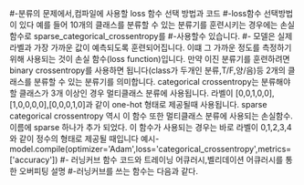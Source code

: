   #-분류의 문제에서,컴파일에 사용할 loss 함수 선택 방법과 코드
  #-loss함수 선택방법이 있다 예를 들어 10개의 클래스를 분류할 수 있는 분류기를 훈련시키는 경우에는 손실함수로 sparse_categorical_crossentropy를
  #-사용할수 있습니다.
  #- 모델은 실제 라벨과 가장 가까운 값이 예측되도록 훈련되어집니다. 이떄 그 가까운 정도를 측정하기 위해 사용되는 것이 손실 함수(loss function)입니다.
  만약 이진 분류기를 훈련하려면binary crossentropy를 사용하면 됩니다(class가 두개인 분류,T/F,양/음)등 2개의 클래스를 분류할 수 있는 분류기를 의미합니다.
  categorical crossentropy는 분류해야할 클래스가 3개 이상인 경우 멀티클래스 분류에 사용됩니다. 라벨이 [0,0,1,0,0],[1,0,0,0,0],[0,0,0,1,0]과 같이 one-hot 형태로 제공될때 사용됩니다.
  sparse categorical crossentropy 역시 이 함수 또한 멀티클래스 분류에 사용되는 손실함수. 이름에 sparse 하나가 추가 되었다. 이 함수가 사용되는 경우는 바로 라벨이 0,1,2,3,4
  와 같이 정수의 형태로 제공될 때입니다
예시-model.compile(optimizer='Adam',loss='categorical_crossentropy',metrics=['accuracy'])
#- 러닝커브 함수 코드와 트레이닝 어큐러시,벨리데이션 어큐러시를 통한 오버피팅 설명
#-러닝커브를 쓰는 함수는 다음과 같다.
